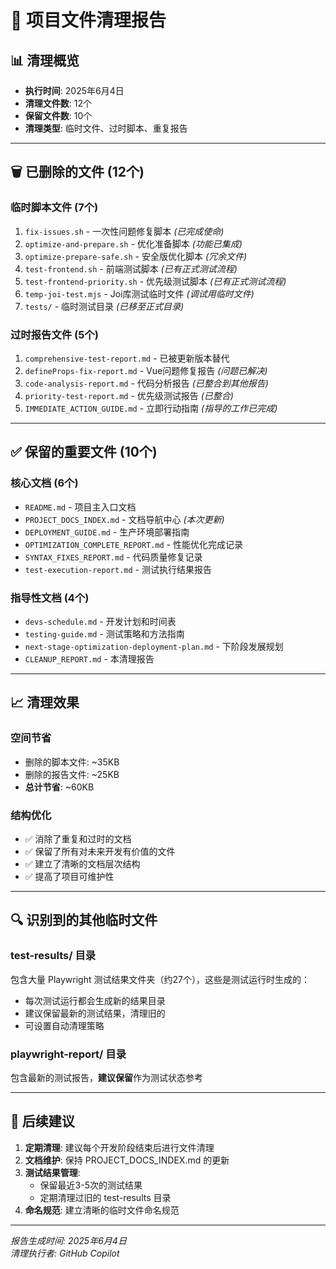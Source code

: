 # 🧹 项目文件清理报告

## 📊 清理概览

- **执行时间**: 2025年6月4日
- **清理文件数**: 12个
- **保留文件数**: 10个
- **清理类型**: 临时文件、过时脚本、重复报告

---

## 🗑️ 已删除的文件 (12个)

### 临时脚本文件 (7个)

1. `fix-issues.sh` - 一次性问题修复脚本 _(已完成使命)_
2. `optimize-and-prepare.sh` - 优化准备脚本 _(功能已集成)_
3. `optimize-prepare-safe.sh` - 安全版优化脚本 _(冗余文件)_
4. `test-frontend.sh` - 前端测试脚本 _(已有正式测试流程)_
5. `test-frontend-priority.sh` - 优先级测试脚本 _(已有正式测试流程)_
6. `temp-joi-test.mjs` - Joi库测试临时文件 _(调试用临时文件)_
7. `tests/` - 临时测试目录 _(已移至正式目录)_

### 过时报告文件 (5个)

1. `comprehensive-test-report.md` - 已被更新版本替代
2. `defineProps-fix-report.md` - Vue问题修复报告 _(问题已解决)_
3. `code-analysis-report.md` - 代码分析报告 _(已整合到其他报告)_
4. `priority-test-report.md` - 优先级测试报告 _(已整合)_
5. `IMMEDIATE_ACTION_GUIDE.md` - 立即行动指南 _(指导的工作已完成)_

---

## ✅ 保留的重要文件 (10个)

### 核心文档 (6个)

- `README.md` - 项目主入口文档
- `PROJECT_DOCS_INDEX.md` - 文档导航中心 _(本次更新)_
- `DEPLOYMENT_GUIDE.md` - 生产环境部署指南
- `OPTIMIZATION_COMPLETE_REPORT.md` - 性能优化完成记录
- `SYNTAX_FIXES_REPORT.md` - 代码质量修复记录
- `test-execution-report.md` - 测试执行结果报告

### 指导性文档 (4个)

- `devs-schedule.md` - 开发计划和时间表
- `testing-guide.md` - 测试策略和方法指南
- `next-stage-optimization-deployment-plan.md` - 下阶段发展规划
- `CLEANUP_REPORT.md` - 本清理报告

---

## 📈 清理效果

### 空间节省

- 删除的脚本文件: ~35KB
- 删除的报告文件: ~25KB
- **总计节省**: ~60KB

### 结构优化

- ✅ 消除了重复和过时的文档
- ✅ 保留了所有对未来开发有价值的文件
- ✅ 建立了清晰的文档层次结构
- ✅ 提高了项目可维护性

---

## 🔍 识别到的其他临时文件

### test-results/ 目录

包含大量 Playwright 测试结果文件夹（约27个），这些是测试运行时生成的：

- 每次测试运行都会生成新的结果目录
- 建议保留最新的测试结果，清理旧的
- 可设置自动清理策略

### playwright-report/ 目录

包含最新的测试报告，**建议保留**作为测试状态参考

---

## 🎯 后续建议

1. **定期清理**: 建议每个开发阶段结束后进行文件清理
2. **文档维护**: 保持 PROJECT_DOCS_INDEX.md 的更新
3. **测试结果管理**:
   - 保留最近3-5次的测试结果
   - 定期清理过旧的 test-results 目录
4. **命名规范**: 建立清晰的临时文件命名规范

---

_报告生成时间: 2025年6月4日_  
_清理执行者: GitHub Copilot_
